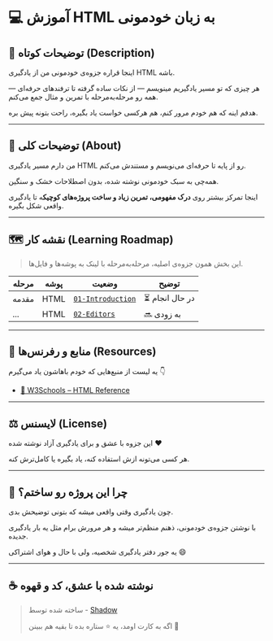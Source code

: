 # 💻 آموزش HTML به زبان خودمونی

## 📝 توضیحات کوتاه (Description)

اینجا قراره جزوه‌ی خودمونی من از یادگیری HTML باشه.

هر چیزی که تو مسیر یادگیریم مینویسم — از نکات ساده گرفته تا ترفندهای حرفه‌ای — همه رو مرحله‌به‌مرحله با تمرین و مثال جمع می‌کنم.

هدفم اینه که هم خودم مرور کنم، هم هرکسی خواست یاد بگیره، راحت بتونه پیش بره.

---

## 📖 توضیحات کلی (About)

من دارم مسیر یادگیری HTML رو از پایه تا حرفه‌ای می‌نویسم و مستندش می‌کنم.

همه‌چی به سبک خودمونی نوشته شده، بدون اصطلاحات خشک و سنگین.

اینجا تمرکز بیشتر روی **درک مفهومی، تمرین زیاد و ساخت پروژه‌های کوچیک**ه تا یادگیری واقعی شکل بگیره.

---

## 🗺️ نقشه کار (Learning Roadmap)

> این بخش همون جزوه‌ی اصلیه، مرحله‌به‌مرحله با لینک به پوشه‌ها و فایل‌ها.
> 

| مرحله | پوشه | وضعیت | توضیح |
| --- | --- | --- | --- |
| مقدمه | HTML | [`01-Introduction`](pages/01-Introduction.md) | ⏳ در حال انجام |  |
| ... | HTML | [`02-Editors`]() | 🔜 به زودی |  |

---

## 🔗 منابع و رفرنس‌ها (Resources)

یه لیست از منبع‌هایی که خودم باهاشون یاد می‌گیرم 👇

- [📗 W3Schools – HTML Reference](https://www.w3schools.com/html/default.asp)

---

## ⚖️ لایسنس (License)

این جزوه با عشق و برای یادگیری آزاد نوشته شده ❤️

هر کسی می‌تونه ازش استفاده کنه، یاد بگیره یا کامل‌ترش کنه.

---

## 💬 چرا این پروژه رو ساختم؟

چون یادگیری وقتی واقعی میشه که بتونی توضیحش بدی.

با نوشتن جزوه‌ی خودمونی، ذهنم منظم‌تر میشه و هر مرورش برام مثل یه بار یادگیری جدیده.

یه جور دفتر یادگیری شخصیه، ولی با حال و هوای اشتراکی 😄

---

## ☕ نوشته شده با عشق، کد و قهوه

> ساخته شده توسط - [Shadow](https://github.com/ItzShadow23)
> 
> 
> اگه به کارت اومد، یه ⭐ ستاره بده تا بقیه هم ببینن 💫
>
